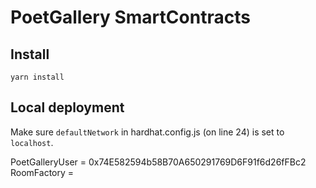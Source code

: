 # PoetGallery SmartContracts

## Install

`yarn install`

## Local deployment

Make sure `defaultNetwork` in hardhat.config.js (on line 24) is set to `localhost`.

PoetGalleryUser = 0x74E582594b58B70A650291769D6F91f6d26fFBc2
RoomFactory = 